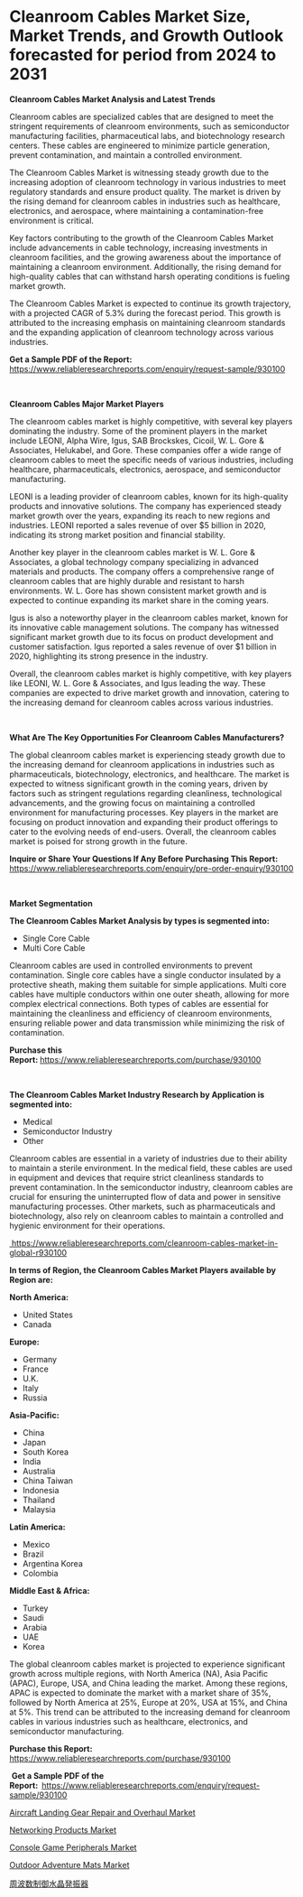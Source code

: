 <p><h1>Cleanroom Cables Market Size, Market Trends, and Growth Outlook forecasted for period from 2024 to 2031</h1></p><p><strong>Cleanroom Cables Market Analysis and Latest Trends</strong></p>
<p><p>Cleanroom cables are specialized cables that are designed to meet the stringent requirements of cleanroom environments, such as semiconductor manufacturing facilities, pharmaceutical labs, and biotechnology research centers. These cables are engineered to minimize particle generation, prevent contamination, and maintain a controlled environment.</p><p>The Cleanroom Cables Market is witnessing steady growth due to the increasing adoption of cleanroom technology in various industries to meet regulatory standards and ensure product quality. The market is driven by the rising demand for cleanroom cables in industries such as healthcare, electronics, and aerospace, where maintaining a contamination-free environment is critical.</p><p>Key factors contributing to the growth of the Cleanroom Cables Market include advancements in cable technology, increasing investments in cleanroom facilities, and the growing awareness about the importance of maintaining a cleanroom environment. Additionally, the rising demand for high-quality cables that can withstand harsh operating conditions is fueling market growth.</p><p>The Cleanroom Cables Market is expected to continue its growth trajectory, with a projected CAGR of 5.3% during the forecast period. This growth is attributed to the increasing emphasis on maintaining cleanroom standards and the expanding application of cleanroom technology across various industries.</p></p>
<p><strong>Get a Sample PDF of the Report:&nbsp;</strong> <a href="https://www.reliableresearchreports.com/enquiry/request-sample/930100">https://www.reliableresearchreports.com/enquiry/request-sample/930100</a></p>
<p>&nbsp;</p>
<p><strong>Cleanroom Cables Major Market Players</strong></p>
<p><p>The cleanroom cables market is highly competitive, with several key players dominating the industry. Some of the prominent players in the market include LEONI, Alpha Wire, Igus, SAB Brockskes, Cicoil, W. L. Gore & Associates, Helukabel, and Gore. These companies offer a wide range of cleanroom cables to meet the specific needs of various industries, including healthcare, pharmaceuticals, electronics, aerospace, and semiconductor manufacturing.</p><p>LEONI is a leading provider of cleanroom cables, known for its high-quality products and innovative solutions. The company has experienced steady market growth over the years, expanding its reach to new regions and industries. LEONI reported a sales revenue of over $5 billion in 2020, indicating its strong market position and financial stability.</p><p>Another key player in the cleanroom cables market is W. L. Gore & Associates, a global technology company specializing in advanced materials and products. The company offers a comprehensive range of cleanroom cables that are highly durable and resistant to harsh environments. W. L. Gore has shown consistent market growth and is expected to continue expanding its market share in the coming years.</p><p>Igus is also a noteworthy player in the cleanroom cables market, known for its innovative cable management solutions. The company has witnessed significant market growth due to its focus on product development and customer satisfaction. Igus reported a sales revenue of over $1 billion in 2020, highlighting its strong presence in the industry.</p><p>Overall, the cleanroom cables market is highly competitive, with key players like LEONI, W. L. Gore & Associates, and Igus leading the way. These companies are expected to drive market growth and innovation, catering to the increasing demand for cleanroom cables across various industries.</p></p>
<p>&nbsp;</p>
<p><strong>What Are The Key Opportunities For Cleanroom Cables Manufacturers?</strong></p>
<p><p>The global cleanroom cables market is experiencing steady growth due to the increasing demand for cleanroom applications in industries such as pharmaceuticals, biotechnology, electronics, and healthcare. The market is expected to witness significant growth in the coming years, driven by factors such as stringent regulations regarding cleanliness, technological advancements, and the growing focus on maintaining a controlled environment for manufacturing processes. Key players in the market are focusing on product innovation and expanding their product offerings to cater to the evolving needs of end-users. Overall, the cleanroom cables market is poised for strong growth in the future.</p></p>
<p><strong>Inquire or Share Your Questions If Any Before Purchasing This Report:</strong> <a href="https://www.reliableresearchreports.com/enquiry/pre-order-enquiry/930100">https://www.reliableresearchreports.com/enquiry/pre-order-enquiry/930100</a></p>
<p>&nbsp;</p>
<p><strong>Market Segmentation</strong></p>
<p><strong>The Cleanroom Cables Market Analysis by types is segmented into:</strong></p>
<p><ul><li>Single Core Cable</li><li>Multi Core Cable</li></ul></p>
<p><p>Cleanroom cables are used in controlled environments to prevent contamination. Single core cables have a single conductor insulated by a protective sheath, making them suitable for simple applications. Multi core cables have multiple conductors within one outer sheath, allowing for more complex electrical connections. Both types of cables are essential for maintaining the cleanliness and efficiency of cleanroom environments, ensuring reliable power and data transmission while minimizing the risk of contamination.</p></p>
<p><strong>Purchase this Report:&nbsp;</strong><a href="https://www.reliableresearchreports.com/purchase/930100">https://www.reliableresearchreports.com/purchase/930100</a></p>
<p>&nbsp;</p>
<p><strong>The Cleanroom Cables Market Industry Research by Application is segmented into:</strong></p>
<p><ul><li>Medical</li><li>Semiconductor Industry</li><li>Other</li></ul></p>
<p><p>Cleanroom cables are essential in a variety of industries due to their ability to maintain a sterile environment. In the medical field, these cables are used in equipment and devices that require strict cleanliness standards to prevent contamination. In the semiconductor industry, cleanroom cables are crucial for ensuring the uninterrupted flow of data and power in sensitive manufacturing processes. Other markets, such as pharmaceuticals and biotechnology, also rely on cleanroom cables to maintain a controlled and hygienic environment for their operations.</p></p>
<p><a href="https://www.reliableresearchreports.com/cleanroom-cables-market-in-global-r930100">&nbsp;https://www.reliableresearchreports.com/cleanroom-cables-market-in-global-r930100</a></p>
<p><strong>In terms of Region, the Cleanroom Cables Market Players available by Region are:</strong></p>
<p>
    <p> <strong> North America: </strong>
        <ul>
            <li>United States</li>
            <li>Canada</li>
        </ul>
        </p> 
    <p> <strong> Europe: </strong>
        <ul>
            <li>Germany</li>
            <li>France</li>
            <li>U.K.</li>
            <li>Italy</li>
            <li>Russia</li>
        </ul>
        </p> 
    <p> <strong> Asia-Pacific: </strong>
        <ul>
            <li>China</li>
            <li>Japan</li>
            <li>South Korea</li>
            <li>India</li>
            <li>Australia</li>
            <li>China Taiwan</li>
            <li>Indonesia</li>
            <li>Thailand</li>
            <li>Malaysia</li>
        </ul>
        </p> 
    <p> <strong> Latin America: </strong>
        <ul>
            <li>Mexico</li>
            <li>Brazil</li>
            <li>Argentina Korea</li>
            <li>Colombia</li>
        </ul>
        </p> 
    <p> <strong> Middle East & Africa: </strong>
        <ul>
            <li>Turkey</li>
            <li>Saudi</li>
            <li>Arabia</li>
            <li>UAE</li>
            <li>Korea</li>
        </ul>
    </p>
    </p>
<p><p>The global cleanroom cables market is projected to experience significant growth across multiple regions, with North America (NA), Asia Pacific (APAC), Europe, USA, and China leading the market. Among these regions, APAC is expected to dominate the market with a market share of 35%, followed by North America at 25%, Europe at 20%, USA at 15%, and China at 5%. This trend can be attributed to the increasing demand for cleanroom cables in various industries such as healthcare, electronics, and semiconductor manufacturing.</p></p>
<p><strong>Purchase this Report: </strong><a href="https://www.reliableresearchreports.com/purchase/930100">https://www.reliableresearchreports.com/purchase/930100</a></p>
<p>&nbsp;<strong>Get a Sample PDF of the Report:&nbsp;&nbsp;</strong><a href="https://www.reliableresearchreports.com/enquiry/request-sample/930100">https://www.reliableresearchreports.com/enquiry/request-sample/930100</a></p>
<p><strong></strong></p>
<p><p><a href="https://medium.com/@kimvicki3211/mapping-the-aircraft-landing-gear-repair-and-overhaul-market-trends-challenges-and-breakthroughs-42c9781cd9c4">Aircraft Landing Gear Repair and Overhaul Market</a></p><p><a href="https://medium.com/@fosterfahey1016/global-networking-products-market-focus-on-application-end-use-industry-type-equipment-and-e72c7217bf8b">Networking Products Market</a></p><p><a href="https://issuu.com/reportprime-2/docs/console-game-peripherals-market-siz_c4230690671c0a">Console Game Peripherals Market</a></p><p><a href="https://github.com/arionmp/Market-Research-Report-List-5/blob/main/outdoor-adventure-mats-market.md">Outdoor Adventure Mats Market</a></p><p><a href="https://github.com/mohamedbakry57/Market-Research-Report-List-5/blob/main/435965787295.md">周波数制御水晶発振器</a></p></p>